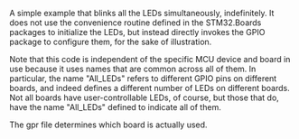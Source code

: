 A simple example that blinks all the LEDs simultaneously, indefinitely. 
It does not use the convenience routine defined in the STM32.Boards
packages to initialize the LEDs, but instead directly invokes the GPIO
package to configure them, for the sake of illustration.

Note that this code is independent of the specific MCU device and board
in use because it uses names that are common across all of them. In
particular, the name "All_LEDs" refers to different GPIO pins on different
boards, and indeed defines a different number of LEDs on different boards.
Not all boards have user-controllable LEDs, of course, but those that do, 
have the name "All_LEDs" defined to indicate all of them.

The gpr file determines which board is actually used.

